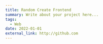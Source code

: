 ```yaml
---
title: Random Create Frontend
summary: Write about your project here...
tags:
  - Web
date: 2022-01-01
external_link: http://github.com
---
```

